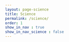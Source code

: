 ```yaml
---
layout: page-science
title: Science
permalink: /science/
order: 1
show_in_nav : true
show_in_nav_science : false
---
```


